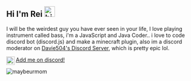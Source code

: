 ## Hi I'm Rei <img src="https://cdn.discordapp.com/emojis/787283025679089714.gif?v=1" width="28px" alt="hi">

I will be the weirdest guy you have ever seen in your life, I love playing instrument called bass, i'm a JavaScript and Java Coder.. i love to code discord bot (discord.js) and make a minecraft plugin, also im a discord moderator on [Davie504's Discord Server](https://discord.com/invite/davie504), which is pretty epic lol.

<a href="https://discord.com/users/669702508804833291" rel="nofollow"><img align="left" width="22px" src="https://camo.githubusercontent.com/d27e280b45e47833b456c77a5c97ca6d11d389a00d04776043115476fb1d387b/68747470733a2f2f63646e2e66726565626965737570706c792e636f6d2f6c6f676f732f6c617267652f32782f646973636f72642d6c6f676f2d706e672d7472616e73706172656e742e706e67" data-canonical-src="https://cdn.freebiesupply.com/logos/large/2x/discord-logo-png-transparent.png" style="max-width:100%;"></a>

[Add me on discord!](https://discord.com/users/669702508804833291)

![maybeurmom](https://user-images.githubusercontent.com/74547779/121762108-0cf9e480-cb5e-11eb-967a-8f1a78d766e2.jpg)
